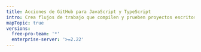```yaml
---
title: Acciones de GitHub para JavaScript y TypeScript
intro: Crea flujos de trabajo que compilen y prueben proyectos escritos en bibliotecas de JavaScript y TypeScript.
mapTopic: true
versions:
  free-pro-team: '*'
  enterprise-server: '>=2.22'
---
```


